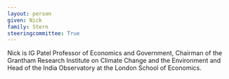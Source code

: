 ```yaml
---
layout: person
given: Nick
family: Stern
steeringcommittee: True
---
```

Nick is IG Patel Professor of Economics and Government, Chairman of the Grantham Research Institute on Climate Change and the Environment and Head of the India Observatory at the London School of Economics.
